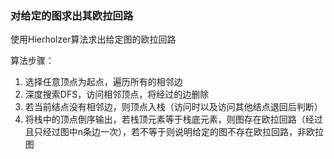 ###  对给定的图求出其欧拉回路
使用Hierholzer算法求出给定图的欧拉回路

算法步骤：  
1. 选择任意顶点为起点，遍历所有的相邻边
2. 深度搜索DFS，访问相邻顶点，将经过的边删除
3. 若当前结点没有相邻边，则顶点入栈（访问时以及访问其他结点退回后判断）
4. 将栈中的顶点倒序输出，若栈顶元素等于栈底元素，则图存在欧拉回路（经过且只经过图中n条边一次），若不等于则说明给定的图不存在欧拉回路，非欧拉图